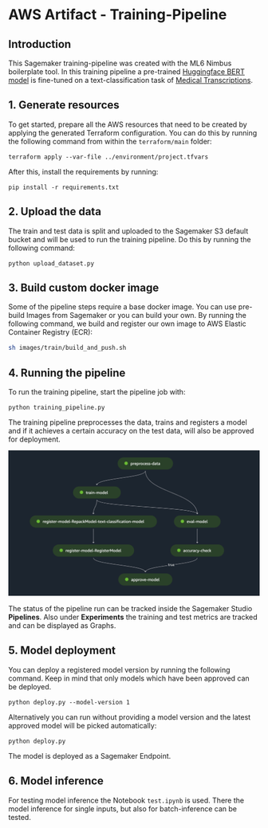# AWS Artifact - Training-Pipeline

## Introduction

This Sagemaker training-pipeline was created with the ML6 Nimbus boilerplate tool. In this training pipeline a pre-trained [Huggingface BERT model](https://huggingface.co/distilbert-base-uncased) is fine-tuned on a text-classification task of [Medical Transcriptions](https://www.kaggle.com/datasets/tboyle10/medicaltranscriptions).

## 1. Generate resources

To get started, prepare all the AWS resources that need to be created by applying the generated Terraform configuration. You can do this by running the following command from within the `terraform/main` folder:
```
terraform apply --var-file ../environment/project.tfvars
```

After this, install the requirements by running:
```
pip install -r requirements.txt
```

## 2. Upload the data
The train and test data is split and uploaded to the Sagemaker S3 default bucket and will be used to run the training pipeline. Do this by running the following command:
```
python upload_dataset.py
```

## 3. Build custom docker image

Some of the pipeline steps require a base docker image. You can use pre-build Images from Sagemaker or you can build your own. By running the following command, we build and register our own image to AWS Elastic Container Registry (ECR):

```bash
sh images/train/build_and_push.sh
```

## 4. Running the pipeline

To run the training pipeline, start the pipeline job with:
```
python training_pipeline.py
```

The training pipeline preprocesses the data, trains and registers a model and if it achieves a certain accuracy on the test data, will also be approved for deployment.

![Training Pipeline Image](/readme_images/training_pipeline.png)

The status of the pipeline run can be tracked inside the Sagemaker Studio **Pipelines**. Also under **Experiments** the training and test metrics are tracked and can be displayed as Graphs.

## 5. Model deployment

You can deploy a registered model version by running the following command. Keep in mind that only models which have been approved can be deployed.
```
python deploy.py --model-version 1
```
Alternatively you can run without providing a model version and the latest approved model will be picked automatically:
```
python deploy.py
```

The model is deployed as a Sagemaker Endpoint.

## 6. Model inference

For testing model inference the Notebook `test.ipynb` is used. There the model inference for single inputs, but also for batch-inference can be tested.

